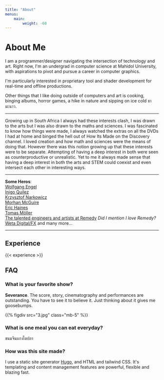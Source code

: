```yaml
---
title: "About"
menus:
    main:
        weight: -60
---
```


# About Me
I am a programmer/designer navigating the intersection of technology and art. Right now, I'm an undergrad in computer science at Mahidol University, with aspirations to pivot and pursue a career in computer graphics. 

I'm particularly interested in proprietary tool and shader development for real-time and offline productions.

Other things that I like doing outside of computers and art is cooking, binging albums, horror games, a hike in nature and sipping on ice cold <span class="font-sans-thai font-normal tracking-tight">ชามะนาว</span>.

---

Growing up in South Africa I always had these interests clash, I was drawn to the arts but I was also drawn to the maths and sciences. I was fascinated to know how things were made, I always watched the extras on all the DVDs I had at home and binged the hell out of How Its Made on the Discovery channel. I loved creation and how math and sciences were the means of doing that. However there was this notion growing up that these interests were to be separate. Attempting of having a deep interest in both were seen as counterproductive or unrealistic. Yet to me it always made sense that having a deep interest in both the arts and STEM could coexist and even intersect each other in interesting ways.

---

**Some Heros**:  
[Wolfgang Engel](https://diaryofagraphicsprogrammer.blogspot.com/)  
[Inigo Quilez](https://iquilezles.org/)   
[Krzysztof Narkowicz](https://knarkowicz.wordpress.com/)   
[Morhan McGuire]()  
[Eric Haines]()   
[Tomas Möller]()   
[The talented engineers and artists at Remedy](https://www.remedygames.com/article/gdc2024) <span class="text-zinc-50 text-opacity-40">*Did I mention I love Remedy?*</span>  
[Weta Digital/FX](https://www.wetafx.co.nz/)
and many more...

---


## Experience

{{< experience >}}

## FAQ
### What is your favorite show?
**Severance**. The score, story, cinematography and performances are outstanding. You have to see it to believe it. Just thinking about it gives me goosebumps.  

{{% figdiv src="3.jpg" class="mb-5" %}}

### What is one meal you can eat everyday?
<span class="font-sans-thai">ขนมจีนแกงไตปลา</span>

### How was this site made?
I use a static site generator [Hugo](https://gohugo.io/), and HTML and tailwind CSS. It's templating and content management features are powerful, flexible and blazing fast.  
